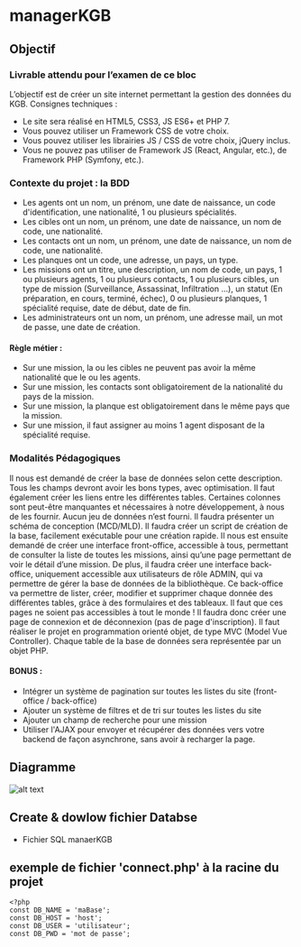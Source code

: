 # managerKGB

## Objectif

### Livrable attendu pour l’examen de ce bloc

L’objectif est de créer un site internet permettant la gestion des données du KGB.
Consignes techniques :
* Le site sera réalisé en HTML5, CSS3, JS ES6+ et PHP 7.
* Vous pouvez utiliser un Framework CSS de votre choix.
* Vous pouvez utiliser les librairies JS / CSS de votre choix, jQuery inclus.
* Vous ne pouvez pas utiliser de Framework JS (React, Angular, etc.), de Framework PHP (Symfony, etc.).

### Contexte du projet : la BDD

* Les agents ont un nom, un prénom, une date de naissance, un code d'identification, une nationalité, 1 ou plusieurs spécialités.
* Les cibles ont un nom, un prénom, une date de naissance, un nom de code, une nationalité.
* Les contacts ont un nom, un prénom, une date de naissance, un nom de code, une nationalité.
* Les planques ont un code, une adresse, un pays, un type.
* Les missions ont un titre, une description, un nom de code, un pays, 1 ou plusieurs agents, 1 ou plusieurs contacts, 1 ou plusieurs cibles, un type de mission (Surveillance, Assassinat, Infiltration …), un statut (En préparation, en cours, terminé, échec), 0 ou plusieurs planques, 1 spécialité requise, date de début, date de fin.
* Les administrateurs ont un nom, un prénom, une adresse mail, un mot de passe, une date de création.

#### Règle métier :

* Sur une mission, la ou les cibles ne peuvent pas avoir la même nationalité que le ou les agents.
* Sur une mission, les contacts sont obligatoirement de la nationalité du pays de la mission.
* Sur une mission, la planque est obligatoirement dans le même pays que la mission.
* Sur une mission, il faut assigner au moins 1 agent disposant de la spécialité requise.

### Modalités Pédagogiques

Il nous est demandé de créer la base de données selon cette description. Tous les champs devront avoir les bons types, avec optimisation. Il faut également créer les liens entre les différentes tables. Certaines colonnes sont peut-être manquantes et nécessaires à notre développement, à nous de les fournir. Aucun jeu de données n’est fourni. Il faudra présenter un schéma de conception (MCD/MLD). Il faudra créer un script de création de la base, facilement exécutable pour une création rapide.
Il nous est ensuite demandé de créer une interface front-office, accessible à tous, permettant de consulter la liste de toutes les missions, ainsi qu’une page permettant de voir le détail d’une mission.
De plus, il faudra créer une interface back-office, uniquement accessible aux utilisateurs de rôle ADMIN, qui va permettre de gérer la base de données de la bibliothèque. Ce back-office va permettre de lister, créer, modifier et supprimer chaque donnée des différentes tables, grâce à des formulaires et des tableaux. Il faut que ces pages ne soient pas accessibles à tout le monde ! Il faudra donc créer une page de connexion et de déconnexion (pas de page d'inscription).
Il faut réaliser le projet en programmation orienté objet, de type MVC (Model Vue Controller). Chaque table de la base de données sera représentée par un objet PHP.

#### BONUS :

* Intégrer un système de pagination sur toutes les listes du site (front-office / back-office)
* Ajouter un système de filtres et de tri sur toutes les listes du site
* Ajouter un champ de recherche pour une mission
* Utiliser l'AJAX pour envoyer et récupérer des données vers votre backend de façon asynchrone, sans avoir à recharger la page. 

## Diagramme

![alt text](managerKGB.png)

## Create & dowlow fichier Databse

* Fichier SQL manaerKGB

## exemple de fichier 'connect.php' à la racine du projet

```phpregexp
<?php
const DB_NAME = 'maBase';
const DB_HOST = 'host';
const DB_USER = 'utilisateur';
const DB_PWD = 'mot de passe';
```
